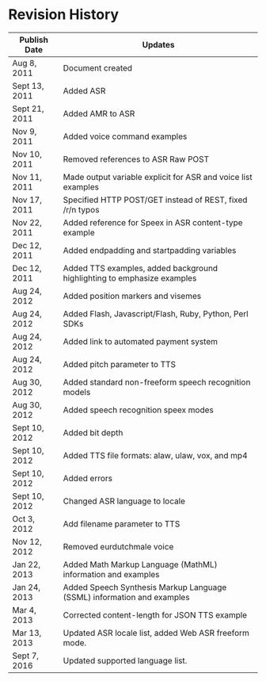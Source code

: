# Revision History

Publish Date | Updates
---------- | -------
Aug  8, 2011 | Document created
Sept 13, 2011 | Added ASR
Sept 21, 2011 | Added AMR to ASR
Nov 9, 2011 | Added voice command examples
Nov 10, 2011 | Removed references to ASR Raw POST
Nov 11, 2011 | Made output variable explicit for ASR and voice list examples
Nov 17, 2011 | Specified HTTP POST/GET instead of REST, fixed /r/n typos
Nov 22, 2011 | Added reference for Speex in ASR content-type example
Dec 12, 2011 | Added endpadding and startpadding variables
Dec 12, 2011 | Added TTS examples, added background highlighting to emphasize examples
Aug 24, 2012 | Added position markers and visemes
Aug 24, 2012 | Added Flash, Javascript/Flash, Ruby, Python, Perl SDKs
Aug 24, 2012 | Added link to automated payment system
Aug 24, 2012 | Added pitch parameter to TTS
Aug 30, 2012 | Added standard non-freeform speech recognition models
Aug 30, 2012 | Added speech recognition speex modes
Sept 10, 2012 | Added bit depth
Sept 10, 2012 | Added TTS file formats: alaw, ulaw, vox, and mp4
Sept 10, 2012 | Added errors
Sept 10, 2012 | Changed ASR language to locale
Oct 3, 2012 | Add filename parameter to TTS
Nov 12, 2012 | Removed eurdutchmale voice
Jan 22, 2013 | Added Math Markup Language (MathML) information and examples
Jan 24, 2013 | Added Speech Synthesis Markup Language (SSML) information and examples
Mar 4, 2013 | Corrected content-length for JSON TTS example
Mar 13, 2013 | Updated ASR locale list, added Web ASR freeform mode.
Sept 7, 2016 | Updated supported language list.
